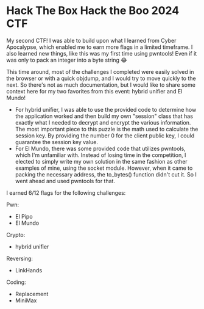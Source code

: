 # Hack The Box Hack the Boo 2024 CTF

My second CTF! I was able to build upon what I learned from Cyber Apocalypse, which enabled me to earn more flags in a limited timeframe.
I also learned new things, like this was my first time using pwntools! Even if it was only to pack an integer into a byte string 😂

This time around, most of the challenges I completed were easily solved in the browser or with a quick objdump, and I would try to move quickly to the next. So there's not as much documentation, but I would like to share some context here for my two favorites from this event: hybrid unifier and El Mundo!
- For hybrid unifier, I was able to use the provided code to determine how the application worked and then build my own "session" class that has exactly what I needed to decrypt and encrypt the various information. The most important piece to this puzzle is the math used to calculate the session key. By providing the number 0 for the client public key, I could guarantee the session key value.
- For El Mundo, there was some provided code that utilizes pwntools, which I'm unfamiliar with.
Instead of losing time in the competition, I elected to simply write my own solution in the same fashion as other examples of mine,
using the socket module. However, when it came to packing the necessary address, the to_bytes() function didn't cut it.
So I went ahead and used pwntools for that.

I earned 6/12 flags for the following challenges:

Pwn:
- El Pipo
- El Mundo

Crypto:
- hybrid unifier

Reversing:
- LinkHands

Coding:
- Replacement
- MiniMax